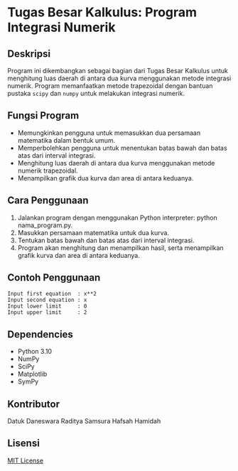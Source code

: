 # Tugas Besar Kalkulus: Program Integrasi Numerik
## Deskripsi
Program ini dikembangkan sebagai bagian dari Tugas Besar Kalkulus untuk menghitung luas daerah di antara dua kurva menggunakan metode integrasi numerik. Program memanfaatkan metode trapezoidal dengan bantuan pustaka `scipy` dan `numpy` untuk melakukan integrasi numerik.

## Fungsi Program
- Memungkinkan pengguna untuk memasukkan dua persamaan matematika dalam bentuk umum.
- Memperbolehkan pengguna untuk menentukan batas bawah dan batas atas dari interval integrasi.
- Menghitung luas daerah di antara dua kurva menggunakan metode numerik trapezoidal.
- Menampilkan grafik dua kurva dan area di antara keduanya.

## Cara Penggunaan
1. Jalankan program dengan menggunakan Python interpreter: python nama_program.py.
2. Masukkan persamaan matematika untuk dua kurva.
3. Tentukan batas bawah dan batas atas dari interval integrasi.
4. Program akan menghitung dan menampilkan hasil, serta menampilkan grafik kurva dan area di antara keduanya.

## Contoh Penggunaan
```
Input first equation  : x**2
Input second equation : x
Input lower limit     : 0
Input upper limit     : 2
```
## Dependencies
- Python 3.10
- NumPy
- SciPy
- Matplotlib
- SymPy

## Kontributor
Datuk Daneswara Raditya Samsura
Hafsah Hamidah

## Lisensi
[MIT License](https://github.com/codewara/TugasBesar-Kalkulus?tab=MIT-1-ov-file)
